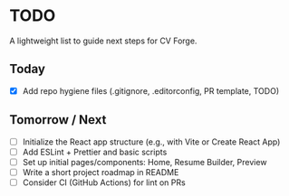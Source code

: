 # TODO

A lightweight list to guide next steps for CV Forge.

## Today
- [x] Add repo hygiene files (.gitignore, .editorconfig, PR template, TODO)

## Tomorrow / Next
- [ ] Initialize the React app structure (e.g., with Vite or Create React App)
- [ ] Add ESLint + Prettier and basic scripts
- [ ] Set up initial pages/components: Home, Resume Builder, Preview
- [ ] Write a short project roadmap in README
- [ ] Consider CI (GitHub Actions) for lint on PRs
